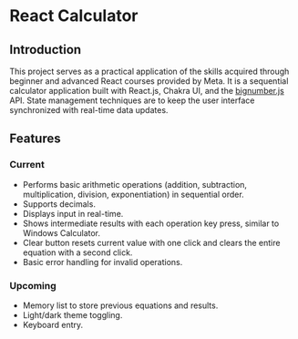 # React Calculator

## Introduction

This project serves as a practical application of the skills acquired through beginner and advanced React courses provided by Meta. It is a sequential calculator application built with React.js, Chakra UI, and the [bignumber.js](https://mikemcl.github.io/bignumber.js/) API. State management techniques are to keep the user interface synchronized with real-time data updates.

## Features

### Current

* Performs basic arithmetic operations (addition, subtraction, multiplication, division, exponentiation) in sequential order.
* Supports decimals.
* Displays input in real-time.
* Shows intermediate results with each operation key press, similar to Windows Calculator.
* Clear button resets current value with one click and clears the entire equation with a second click.
* Basic error handling for invalid operations.

### Upcoming

* Memory list to store previous equations and results.
* Light/dark theme toggling.
* Keyboard entry.